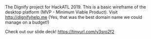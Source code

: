 The Dignify project for HackATL 2019.
This is a basic wireframe of the desktop platform (MVP - Minimum Viable Product).
Visit http://dignifyhelp.me
(Yes, that was the best domain name we could manage on a budget!)

Check out our slide deck!
https://tinyurl.com/y3sro2f2
